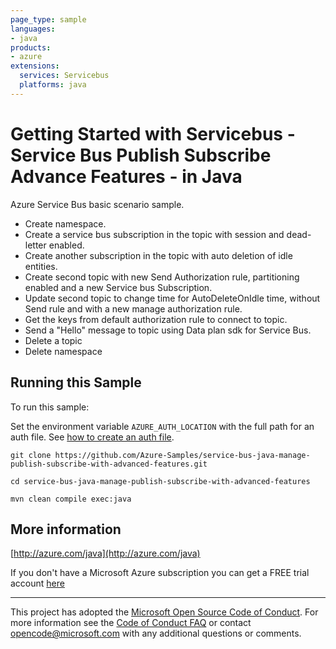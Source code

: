 ```yaml
---
page_type: sample
languages:
- java
products:
- azure
extensions:
  services: Servicebus
  platforms: java
---
```


# Getting Started with Servicebus - Service Bus Publish Subscribe Advance Features - in Java #


  Azure Service Bus basic scenario sample.
  - Create namespace.
  - Create a service bus subscription in the topic with session and dead-letter enabled.
  - Create another subscription in the topic with auto deletion of idle entities.
  - Create second topic with new Send Authorization rule, partitioning enabled and a new Service bus Subscription.
  - Update second topic to change time for AutoDeleteOnIdle time, without Send rule and with a new manage authorization rule.
  - Get the keys from default authorization rule to connect to topic.
  - Send a "Hello" message to topic using Data plan sdk for Service Bus.
  - Delete a topic
  - Delete namespace
 

## Running this Sample ##

To run this sample:

Set the environment variable `AZURE_AUTH_LOCATION` with the full path for an auth file. See [how to create an auth file](https://github.com/Azure/azure-libraries-for-java/blob/master/AUTH.md).

    git clone https://github.com/Azure-Samples/service-bus-java-manage-publish-subscribe-with-advanced-features.git

    cd service-bus-java-manage-publish-subscribe-with-advanced-features

    mvn clean compile exec:java

## More information ##

[http://azure.com/java](http://azure.com/java)

If you don't have a Microsoft Azure subscription you can get a FREE trial account [here](http://go.microsoft.com/fwlink/?LinkId=330212)

---

This project has adopted the [Microsoft Open Source Code of Conduct](https://opensource.microsoft.com/codeofconduct/). For more information see the [Code of Conduct FAQ](https://opensource.microsoft.com/codeofconduct/faq/) or contact [opencode@microsoft.com](mailto:opencode@microsoft.com) with any additional questions or comments.